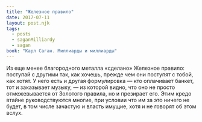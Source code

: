 ```yaml
---
title: "Железное правило"
date: 2017-07-11
layout: post.njk
tags:
  - posts
  - saganMilliardy
  - sagan
book: "Карл Саган. Миллиарды и миллиарды"
---
```


Из еще менее благородного металла «сделано» Железное правило: поступай с другими так, как хочешь, прежде чем они поступят с тобой, как хотят. У него есть и другая формулировка — кто оплачивает банкет, тот и заказывает музыку, — из которой видно, что оно не просто отмежевывается от Золотого правила, но и презирает его. Этим кредо втайне руководствуются многие, при условии что им за это ничего не будет, в том числе зачастую и власть имущие, хотя и не говорят об этом вслух.
